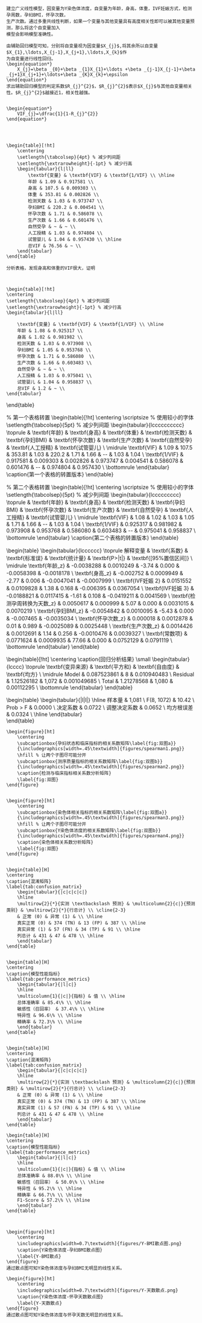 
	建立广义线性模型，因变量为Y染色体浓度，自变量为年龄，身高，体重，IVF妊娠方式，检测孕周数，孕妇BMI，怀孕次数，
	生产次数。通过多重共线性判断，如果一个变量与其他变量具有高度相关性即可以被其他变量预测，那么将这个自变量加入
	模型会影响模型准确性。

	由辅助回归模型可知，分别将自变量视为因变量$X_{j}$,将其余所以自变量$X_{1},\ldots,X_{j-1},X_{j+1},\ldots,X_{k}$作
	为自变量进行线性回归。
	\begin{equation*}
		X_{j}=\beta _{0}+\beta _{1}X_{1}+\ldots +\beta _{j-1}X_{j-1}+\beta _{j+1}X_{j+1}+\ldots+\beta _{K}X_{k}+\epsilon 
	\end{equation*}
	求出辅助回归模型的判定系数$R_{j}^{2}$，$R_{j}^{2}$表示$X_{j}$与其他自变量相关性。$R_{j}^{2}$越接近1，相关性越强。


	\begin{equation*}
		VIF_{j}=\dfrac{1}{1-R_{j}^{2}}
	\end{equation*}




	\begin{table}[!ht]
		\centering
    	\setlength{\tabcolsep}{4pt} % 减少列间距
    	\setlength{\extrarowheight}{-1pt} % 减少行高
		\begin{tabular}{l|ll}
			\textbf{变量} & \textbf{VIF} & \textbf{1/VIF} \\ \hline
			年龄 & 1.09 & 0.917581 \\ 
			身高 & 107.5 & 0.009303 \\ 
			体重 & 353.81 & 0.002826 \\ 
			检测天数 & 1.03 & 0.973747 \\
			孕妇BMI & 220.2 & 0.004541 \\ 
			怀孕次数 & 1.71 & 0.586078 \\ 
			生产次数 & 1.66 & 0.601476 \\ 
			自然受孕 & ~ & ~ \\ 
			人工授精 & 1.03 & 0.974804 \\ 
			试管婴儿 & 1.04 & 0.957430 \\ \hline
			总VIF & 76.56 & ~ \\ 
		\end{tabular}
	\end{table}

	分析表格，发现身高和体重的VIF很大，证明



	\begin{table}[!ht]
    \centering
    \setlength{\tabcolsep}{4pt} % 减少列间距
    \setlength{\extrarowheight}{-1pt} % 减少行高
    \begin{tabular}{l|ll}
    
        \textbf{变量} & \textbf{VIF} & \textbf{1/VIF} \\ \hline
        年龄 & 1.08 & 0.925317 \\ 
        身高 & 1.02 & 0.981982 \\ 
        检测天数 & 1.03 & 0.973908 \\ 
        孕妇BMI & 1.05 & 0.953768 \\ 
        怀孕次数 & 1.71 & 0.586080  \\ 
        生产次数 & 1.66 & 0.603483 \\ 
        自然受孕 & ~ & ~ \\
        人工授精 & 1.03 & 0.975041 \\ 
        试管婴儿 & 1.04 & 0.958837 \\ 
        总VIF & 1.2 & ~ \\ 
    \end{tabular}
\end{table}




% 第一个表格转置
\begin{table}[!ht]
    \centering
    \scriptsize % 使用较小的字体
	\setlength{\tabcolsep}{5pt} % 减少列间距
    \begin{tabular}{lcccccccccc}
        \toprule
        & \textbf{年龄} & \textbf{身高} & \textbf{体重} & \textbf{检测天数} & \textbf{孕妇BMI} & \textbf{怀孕次数} & \textbf{生产次数} & \textbf{自然受孕} & \textbf{人工授精} & \textbf{试管婴儿} \\
        \midrule
        \textbf{VIF} & 1.09 & 107.5 & 353.81 & 1.03 & 220.2 & 1.71 & 1.66 & -- & 1.03 & 1.04  \\
        \textbf{1/VIF} & 0.917581 & 0.009303 & 0.002826 & 0.973747 & 0.004541 & 0.586078 & 0.601476 & -- & 0.974804 & 0.957430  \\
        \bottomrule
    \end{tabular}
    \caption{第一个表格的转置版本}
\end{table}

% 第二个表格转置
\begin{table}[!ht]
    \centering
    \scriptsize % 使用较小的字体
	\setlength{\tabcolsep}{5pt} % 减少列间距
    \begin{tabular}{lccccccccc}
        \toprule
        & \textbf{年龄} & \textbf{身高} & \textbf{检测天数} & \textbf{孕妇BMI} & \textbf{怀孕次数} & \textbf{生产次数} & \textbf{自然受孕} & \textbf{人工授精} & \textbf{试管婴儿} \\
        \midrule
        \textbf{VIF} & 1.08 & 1.02 & 1.03 & 1.05 & 1.71 & 1.66 & -- & 1.03 & 1.04  \\
        \textbf{1/VIF} & 0.925317 & 0.981982 & 0.973908 & 0.953768 & 0.586080 & 0.603483 & -- & 0.975041 & 0.958837  \\
        \bottomrule
    \end{tabular}
    \caption{第二个表格的转置版本}
\end{table}


\begin{table}
\begin{tabular}{lcccccc}
\toprule
解释变量 & \textbf{系数} & \textbf{标准误} & \textbf{统计量} & \textbf{P>|t|} & \textbf{[95\%置信区间]} \\
\midrule
\textbf{年龄\_z} & -0.0038288 & 0.0010249 & -3.74 & 0.000 & -0.0058398 & -0.0018178 \\
\textbf{身高\_z} & -0.002752 & 0.0009949 & -2.77 & 0.006 & -0.0047041 & -0.0007999 \\
\textbf{IVF妊娠 2} & 0.0151552 & 0.0109828 & 1.38 & 0.168 & -0.006395 & 0.0367054 \\
\textbf{IVF妊娠 3} & -0.0188821 & 0.0117415 & -1.61 & 0.108 & -0.0419211 & 0.0041569 \\
\textbf{检测孕周转换为天数\_z} & 0.0050617 & 0.000999 & 5.07 & 0.000 & 0.0031015 & 0.0070219 \\
\textbf{孕妇BMI\_z} & -0.0054842 & 0.0010095 & -5.43 & 0.000 & -0.007465 & -0.0035034 \\
\textbf{怀孕次数\_z} & 0.000018 & 0.0012878 & 0.01 & 0.989 & -0.0025089 & 0.0025448 \\
\textbf{生产次数\_z} & 0.0014426 & 0.0012691 & 1.14 & 0.256 & -0.0010476 & 0.0039327 \\
\textbf{常数项} & 0.0771624 & 0.0009935 & 77.66 & 0.000 & 0.0752129 & 0.0791119 \\
\bottomrule
\end{tabular}
\end{table}


\begin{table}[!ht]
\centering
\caption{回归分析结果}
\small
\begin{tabular}{lcccc}
\toprule
\textbf{变异来源} & \textbf{平方和} & \textbf{自由度} & \textbf{均方} \\
\midrule
Model & 0.087523861 & 8 & 0.010940483 \\
Residual & 1.12526182 & 1,072 & 0.001049685 \\
Total & 1.21278568 & 1,080 & 0.00112295 \\
\bottomrule
\end{tabular}
\end{table}



\begin{table}
\begin{tabular}{|l|l|}
\hline
样本量  & 1,081 \\
F(8, 1072)  & 10.42 \\
Prob > F  & 0.0000 \\
决定系数 & 0.0722 \\
调整决定系数 & 0.0652 \\
均方根误差 & 0.0324 \\  \hline
\end{tabular}	
\end{table}

	\begin{figure}[ht]
		\centering
		\subcaptionbox{孕妇状态和临床指标的相关系数矩阵\label{fig:双图a}}
		{\includegraphics[width=.45\textwidth]{figures/spearman1.png}}
		\hfill % 让两个子图尽可能分开
		\subcaptionbox{测序质量指标的相关系数矩阵\label{fig:双图b}}
		{\includegraphics[width=.45\textwidth]{figures/spearman2.png}}
		\caption{检测与临床指标相关系数分析矩阵}
		\label{fig:双图}
	\end{figure}


	\begin{figure}[ht]
		\centering
		\subcaptionbox{染色体相关指标的相关系数矩阵\label{fig:双图a}}
		{\includegraphics[width=.45\textwidth]{figures/spearman3.png}}
		\hfill % 让两个子图尽可能分开
		\subcaptionbox{Y染色体浓度的相关系数矩阵\label{fig:双图b}}
		{\includegraphics[width=.45\textwidth]{figures/spearman4.png}}
		\caption{染色体相关系数分析矩阵}
		\label{fig:双图}
	\end{figure}


	\begin{table}[H]
	\centering
	\caption{混淆矩阵}
	\label{tab:confusion_matrix}
		\begin{tabular}{|c|c|c|c|}
		\hline
		\multirow{2}{*}{实测 \textbackslash 预测} & \multicolumn{2}{c|}{预测类别} & \multirow{2}{*}{行总计} \\ \cline{2-3}
		& 正常 (0) & 异常 (1) & \\ \hline
		真实正常 (0) & 374 (TN) & 13 (FP) & 387 \\ \hline
		真实异常 (1) & 57 (FN) & 34 (TP) & 91 \\ \hline
		列总计 & 431 & 47 & 478 \\ \hline
		\end{tabular}
	\end{table}


	\begin{table}[H]
	\centering
	\caption{模型性能指标}
	\label{tab:performance_metrics}
		\begin{tabular}{|l|c|}
		\hline
		\multicolumn{1}{|c|}{指标} & 值 \\ \hline
		总体准确率 & 85.4\% \\ \hline
		敏感性（召回率） & 37.4\% \\ \hline
		特异性 & 96.6\% \\ \hline
		精确率 & 72.3\% \\ \hline
		\end{tabular}
	\end{table}


	\begin{table}[H]
	\centering
	\caption{混淆矩阵}
	\label{tab:confusion_matrix}
		\begin{tabular}{|c|c|c|c|}
		\hline
		\multirow{2}{*}{实测 \textbackslash 预测} & \multicolumn{2}{c|}{预测类别} & \multirow{2}{*}{行总计} \\ \cline{2-3}
		& 正常 (0) & 异常 (1) & \\ \hline
		真实正常 (0) & 374 (TN) & 13 (FP) & 387 \\ \hline
		真实异常 (1) & 57 (FN) & 34 (TP) & 91 \\ \hline
		列总计 & 431 & 47 & 478 \\ \hline
		\end{tabular}
	\end{table}

	\begin{table}[H]
	\centering
	\caption{模型性能指标}
	\label{tab:performance_metrics}
		\begin{tabular}{|l|c|}
		\hline
		\multicolumn{1}{|c|}{指标} & 值 \\ \hline
		总体准确率 & 88.0\% \\ \hline
		敏感性（召回率） & 50.0\% \\ \hline
		特异性 & 95.2\% \\ \hline
		精确率 & 66.7\% \\ \hline
		F1-Score & 57.2\% \\ \hline
		\end{tabular}
	\end{table}


	
	\begin{figure}[ht]
		\centering
		\includegraphics[width=0.7\textwidth]{figures/Y-BMI散点图.png} 
		\caption{Y染色体浓度-孕妇BMI散点图}
		\label{Y-BMI散点}
	\end{figure}
	通过散点图可知Y染色体浓度与孕妇BMI无明显的线性关系。

	\begin{figure}[ht]
		\centering
		\includegraphics[width=0.7\textwidth]{figures/Y-天数散点.png} 
		\caption{Y染色体浓度-怀孕天数散点图}
		\label{Y-天数散点}
	\end{figure}
	通过散点图可知Y染色体浓度与怀孕天数无明显的线性关系。